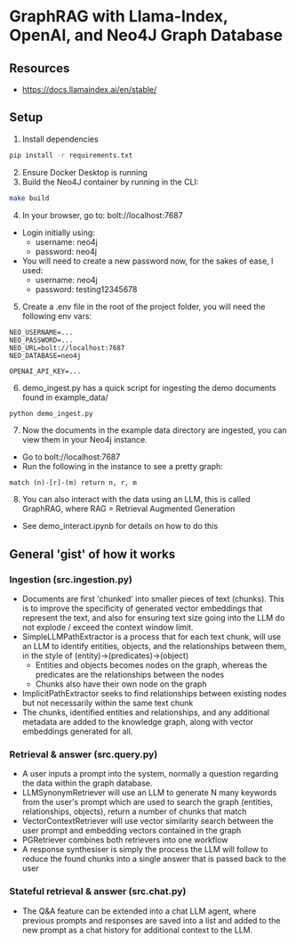 # GraphRAG with Llama-Index, OpenAI, and Neo4J Graph Database

## Resources
- https://docs.llamaindex.ai/en/stable/

## Setup
1. Install dependencies
```bash
pip install -r requirements.txt
```
2. Ensure Docker Desktop is running
3. Build the Neo4J container by running in the CLI:
```bash
make build
```
4. In your browser, go to: bolt://localhost:7687
- Login initially using:
    - username: neo4j
    - password: neo4j
- You will need to create a new password now, for the sakes of ease, I used:
    - username: neo4j
    - password: testing12345678
5. Create a .env file in the root of the project folder, you will need the following env vars:
```env
NEO_USERNAME=...
NEO_PASSWORD=...
NEO_URL=bolt://localhost:7687
NEO_DATABASE=neo4j

OPENAI_API_KEY=...
```
6. demo_ingest.py has a quick script for ingesting the demo documents found in example_data/
```bash
python demo_ingest.py
```
7. Now the documents in the example data directory are ingested, you can view them in your Neo4j instance.
- Go to bolt://localhost:7687
- Run the following in the instance to see a pretty graph:
```neo4j
match (n)-[r]-(m) return n, r, m
```
8. You can also interact with the data using an LLM, this is called GraphRAG, where RAG = Retrieval Augmented Generation
- See demo_interact.ipynb for details on how to do this

## General 'gist' of how it works
### Ingestion (src.ingestion.py)
- Documents are first 'chunked' into smaller pieces of text (chunks). This is to improve the specificity of generated vector embeddings that represent the text, and also for ensuring text size going into the LLM do not explode / exceed the context window limit.
- SimpleLLMPathExtractor is a process that for each text chunk, will use an LLM to identify entities, objects, and the relationships between them, in the style of (entity)->(predicates)->(object)
    - Entities and objects becomes nodes on the graph, whereas the predicates are the relationships between the nodes
    - Chunks also have their own node on the graph
- ImplicitPathExtractor seeks to find relationships between existing nodes but not necessarily within the same text chunk
- The chunks, identified entities and relationships, and any additional metadata are added to the knowledge graph, along with vector embeddings generated for all.
### Retrieval & answer (src.query.py)
- A user inputs a prompt into the system, normally a question regarding the data within the graph database.
- LLMSynonymRetriever will use an LLM to generate N many keywords from the user's prompt which are used to search the graph (entities, relationships, objects), return a number of chunks that match
- VectorContextRetriever will use vector similarity search between the user prompt and embedding vectors contained in the graph
- PGRetriever combines both retrievers into one workflow
- A response synthesiser is simply the process the LLM will follow to reduce the found chunks into a single answer that is passed back to the user
### Stateful retrieval & answer (src.chat.py)
- The Q&A feature can be extended into a chat LLM agent, where previous prompts and responses are saved into a list and added to the new prompt as a chat history for additional context to the LLM.